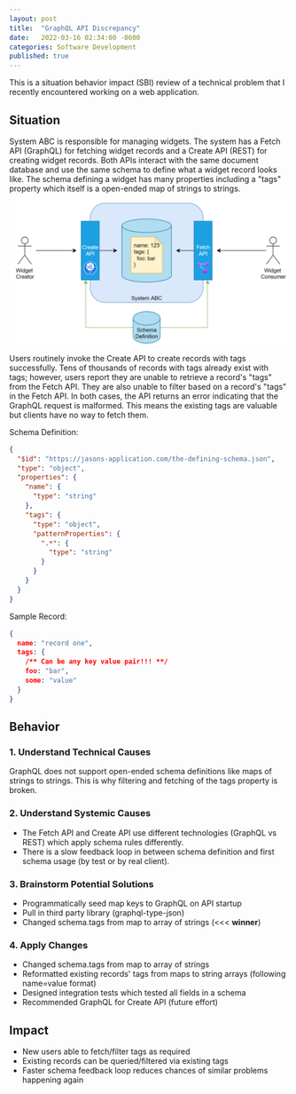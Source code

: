 ```yaml
---
layout: post
title:  "GraphQL API Discrepancy"
date:   2022-03-16 02:34:00 -0600
categories: Software Development
published: true
---
```


This is a situation behavior impact (SBI) review of a technical problem that I recently encountered working on a web application.

## Situation

System ABC is responsible for managing widgets. The system has a Fetch API (GraphQL) for fetching widget records and a Create API (REST) for creating widget records. Both APIs interact with the same document database and use the same schema to define what a widget record looks like. The schema defining a widget has many properties including a "tags" property which itself is a open-ended map of strings to strings.

![System ABC Architectural Diagram](/assets/images/system-abc-diagram.png)

Users routinely invoke the Create API to create records with tags successfully. Tens of thousands of records with tags already exist with tags; however, users report they are unable to retrieve a record's "tags" from the Fetch API. They are also unable to filter based on a record's "tags" in the Fetch API. In both cases, the API returns an error indicating that the GraphQL request is malformed. This means the existing tags are valuable but clients have no way to fetch them.

Schema Definition:

```json
{
  "$id": "https://jasons-application.com/the-defining-schema.json",
  "type": "object",
  "properties": {
    "name": {
      "type": "string"
    },
    "tags": {
      "type": "object",
      "patternProperties": {
        ".*": {
          "type": "string"
        }
      }
    }
  }
}
```

Sample Record:

```json
{
  name: "record one",
  tags: {
    /** Can be any key value pair!!! **/
    foo: "bar",
    some: "value"
  }
}
```

## Behavior
 
### 1. Understand Technical Causes
 
GraphQL does not support open-ended schema definitions like maps of strings to strings. This is why filtering and fetching of the tags property is broken.
 
### 2. Understand Systemic Causes

- The Fetch API and Create API use different technologies (GraphQL vs REST) which apply schema rules differently.
- There is a slow feedback loop in between schema definition and first schema usage (by test or by real client).

### 3. Brainstorm Potential Solutions

- Programmatically seed map keys to GraphQL on API startup
- Pull in third party library (graphql-type-json)
- Changed schema.tags from map to array of strings (<<< **winner**)

### 4. Apply Changes

- Changed schema.tags from map to array of strings
- Reformatted existing records' tags from maps to string arrays (following name=value format)
- Designed integration tests which tested all fields in a schema
- Recommended GraphQL for Create API (future effort)

## Impact
 
- New users able to fetch/filter tags as required
- Existing records can be queried/filtered via existing tags 
- Faster schema feedback loop reduces chances of similar problems happening again